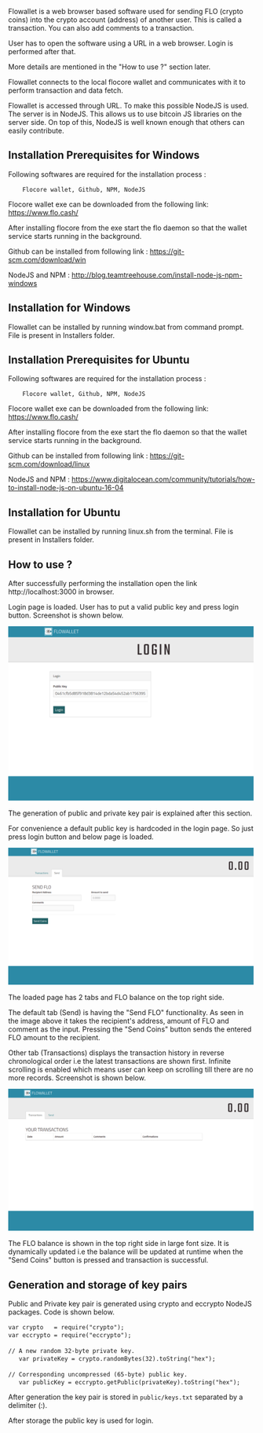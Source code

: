 Flowallet is a web browser based software used for sending FLO (crypto coins) into the crypto account (address) of another user. This is called a transaction.
You can also add comments to a transaction.

User has to open the software using a URL in a web browser. Login is performed after that.

More details are mentioned in the "How to use ?" section later.

Flowallet connects to the local flocore wallet and communicates with it to perform transaction and data fetch.

Flowallet is accessed through URL. To make this possible NodeJS is used.
The server is in NodeJS. This allows us to use bitcoin JS libraries on the server side. On top of this, NodeJS is well known enough that others can easily contribute.


Installation Prerequisites for Windows
---------------------------------------

Following softwares are required for the installation process :

		Flocore wallet, Github, NPM, NodeJS


Flocore wallet exe can be downloaded from the following link:
	https://www.flo.cash/
	
After installing flocore from the exe start the flo daemon so that the wallet service starts running in the background.

Github can be installed from following link :
	https://git-scm.com/download/win
	
NodeJS and NPM :  http://blog.teamtreehouse.com/install-node-js-npm-windows


Installation for Windows
-------------------------

Flowallet can be installed by running window.bat from command prompt. File is present in Installers folder.



Installation Prerequisites for Ubuntu
---------------------------------------

Following softwares are required for the installation process :

		Flocore wallet, Github, NPM, NodeJS


Flocore wallet exe can be downloaded from the following link:
	https://www.flo.cash/
	
After installing flocore from the exe start the flo daemon so that the wallet service starts running in the background.

Github can be installed from following link :
	https://git-scm.com/download/linux
	
NodeJS and NPM :  https://www.digitalocean.com/community/tutorials/how-to-install-node-js-on-ubuntu-16-04


Installation for Ubuntu
-------------------------

Flowallet can be installed by running linux.sh from the terminal. File is present in Installers folder.


How to use ?
--------------

After successfully performing the installation open the link http://localhost:3000 in browser.

Login page is loaded. User has to put a valid public key and press login button. Screenshot is shown below.

<img src="screenshots/login.png" width="500">

The generation of public and private key pair is explained after this section.

For convenience a default public key is hardcoded in the login page. So just press login button and below page is loaded.

<img src="screenshots/send_flo.png" width="500">

The loaded page has 2 tabs and FLO balance on the top right side.

The default tab (Send) is having the "Send FLO" functionality. As seen in the image above it takes the recipient's address, amount of FLO and comment as the input. Pressing the "Send Coins" button sends the entered FLO amount to the recipient.


Other tab (Transactions) displays the transaction history in reverse chronological order i.e the latest transactions are shown first.
Infinite scrolling is enabled which means user can keep on scrolling till there are no more records. Screenshot is shown below.

<img src="screenshots/transactions.png" width="500">

The FLO balance is shown in the top right side in large font size. It is dynamically updated i.e the balance will be updated at runtime when the "Send Coins" button is pressed and transaction is successful.


Generation and storage of key pairs
---------------------------------------

Public and Private key pair is generated using crypto and eccrypto NodeJS packages. Code is shown below.
	
	var crypto   = require("crypto");
	var eccrypto = require("eccrypto");

	// A new random 32-byte private key. 
       var privateKey = crypto.randomBytes(32).toString("hex");
	   
    // Corresponding uncompressed (65-byte) public key. 
       var publicKey = eccrypto.getPublic(privateKey).toString("hex");


After generation the key pair is stored in `public/keys.txt` separated by a delimiter (:).

After storage the public key is used for login.
